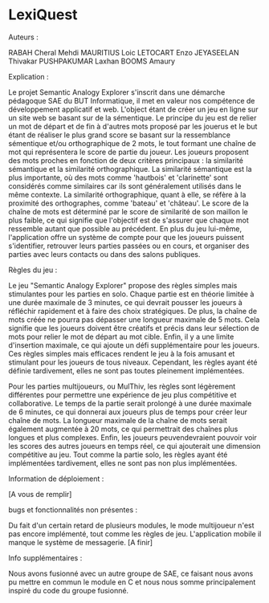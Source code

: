# LexiQuest

Auteurs : 

RABAH Cheral Mehdi
MAURITIUS Loic
LETOCART Enzo
JEYASEELAN Thivakar
PUSHPAKUMAR Laxhan
BOOMS Amaury

Explication : 

Le projet Semantic Analogy Explorer s'inscrit dans une démarche pédagoque SAE du BUT Informatique, il met en valeur nos compétence de développement applicatif et web. L'object étant de créer un jeu en ligne sur un site web se basant sur de la sémentique. Le principe du jeu est de relier un mot de départ et de fin à d'autres mots proposé par les jouerus et le but étant de réaliser le plus grand score se basant sur la ressemblance sémentique et/ou orthographique de 2 mots, le tout formant une chaîne de mot qui représentera le score de partie du joueur. Les joueurs proposent des mots proches en fonction de deux critères principaux : la similarité sémantique et la similarité orthographique. La similarité sémantique est la plus importante, où des mots comme 'hautbois' et 'clarinette' sont considérés comme similaires car ils sont généralement utilisés dans le même contexte. La similarité orthographique, quant à elle, se réfère à la proximité des orthographes, comme 'bateau' et 'château'. Le score de la chaîne de mots est déterminé par le score de similarité de son maillon le plus faible, ce qui signifie que l'objectif est de s'assurer que chaque mot ressemble autant que possible au précédent. En plus du jeu lui-même, l'application offre un système de compte pour que les joueurs puissent s'identifier, retrouver leurs parties passées ou en cours, et organiser des parties avec leurs contacts ou dans des salons publiques.

Règles du jeu : 

Le jeu "Semantic Analogy Explorer" propose des règles simples mais stimulantes pour les parties en solo. Chaque partie est en théorie limitée à une durée maximale de 3 minutes, ce qui devrait pousser les joueurs à réfléchir rapidement et à faire des choix stratégiques. De plus, la chaîne de mots créée ne pourra pas dépasser une longueur maximale de 5 mots. Cela signifie que les joueurs doivent être créatifs et précis dans leur sélection de mots pour relier le mot de départ au mot cible. Enfin, il y a une limite d'insertion maximale, ce qui ajoute un défi supplémentaire pour les joueurs. Ces règles simples mais efficaces rendent le jeu à la fois amusant et stimulant pour les joueurs de tous niveaux. Cependant, les règles ayant été définie tardivement, elles ne sont pas toutes pleinement implémentées.

Pour les parties multijoueurs, ou MulThiv, les règles sont légèrement différentes pour permettre une expérience de jeu plus compétitive et collaborative. Le temps de la partie serait prolongé à une durée maximale de 6 minutes, ce qui donnerai aux joueurs plus de temps pour créer leur chaîne de mots. La longueur maximale de la chaîne de mots serait également augmentée à 20 mots, ce qui permettrait des chaînes plus longues et plus complexes. Enfin, les joueurs peuvendevraient pouvoir voir les scores des autres joueurs en temps réel, ce qui ajouterait une dimension compétitive au jeu. Tout comme la partie solo, les règles ayant été implémentées tardivement, elles ne sont pas non plus implémentées.

Information de déploiement : 

[A vous de remplir]

bugs et fonctionnalités non présentes : 

Du fait d'un certain retard de plusieurs modules, le mode multijoueur n'est pas encore implémenté, tout comme les règles de jeu. L'application mobile il manque le système de messagerie. [A finir]

Info supplémentaires : 

Nous avons fusionné avec un autre groupe de SAE, ce faisant nous avons pu mettre en commun le module en C et nous nous somme principalement inspiré du code du groupe fusionné. 